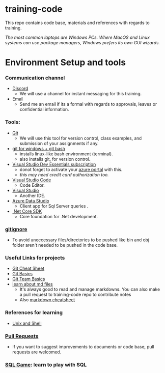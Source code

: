# training-code
This repo contains code base, materials and references with regards to training.

*The most common laptops are Windows PCs. Where MacOS and Linux systems can use package managers, Windows prefers its own GUI wizards.*

# Environment Setup and tools
### Communication channel
* [Discord](https://discord.gg/4BfSxUsb)
  * We will use a channel for instant messaging for this training.
* [Email](mailto:pushpinder.kaur@revature.com)
  * Send me an email if its a formal with regards to approvals, leaves or confidential information.
### Tools:
* [Git](https://github.com)
  * We will use this tool for version control, class examples, and submission of your assignments if any.
* [git for windows + git bash](https://git-scm.com/downloads) 
     * installs linux-like bash environment (terminal).
     * also installs git, for version control.
* [Visual Studio Dev Essentials subscription](https://visualstudio.microsoft.com/dev-essentials/)
  * donot forget to activate your [azure portal](https://portal.azure.com/) with this.
  * *this may need credit card authorization too.*
* [Visual Studio Code](https://code.visualstudio.com/download)
  * Code Editor.
* [Visual Studio](https://visualstudio.microsoft.com/downloads/)
  * Another IDE.
* [Azure Data Studio](https://docs.microsoft.com/en-us/sql/azure-data-studio/download-azure-data-studio?view=sql-server-ver15)
  * Client app for Sql Server queries .
* [.Net Core SDK](https://dotnet.microsoft.com/download)
  * Core foundation for .Net development.

### [gitignore](https://github.com/dotnet/core/blob/master/.gitignore) 
  * To avoid uneccessary files/directories to be pushed like bin and obj folder aren't needed to be pushed in the code base.
  
### Useful Links for projects
* [Git Cheat Sheet](https://www.git-tower.com/blog/git-cheat-sheet)
* [Git Basics](https://youtu.be/0fKg7e37bQE)
* [Git Team Basics](https://youtu.be/oFYyTZwMyAg)
* [learn about md files](https://guides.github.com/features/mastering-markdown/)
  * It's always good to read and manage markdowns. You can also make a pull request to training-code repo to contribute notes
  * Also [markdown cheatsheet](https://github.com/adam-p/markdown-here/wiki/Markdown-Cheatsheet#headers)

### References for learning
* [Unix and Shell](https://www.tutorialspoint.com/unix/unix-getting-started.htm)

### [Pull Requests](https://guides.github.com/activities/hello-world/#:~:text=Pull%20Requests%20are%20the%20heart,merge%20them%20into%20their%20branch.&text=You%20can%20even%20open%20pull,repository%20and%20merge%20them%20yourself.)
* If you want to suggest improvements to documents or code base, pull requests are welcomed.

### [SQL Game](https://mystery.knightlab.com/): learn to play with SQL
